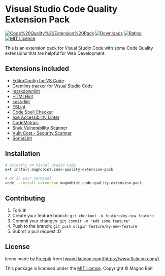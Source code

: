 # Visual Studio Code Quality Extension Pack

[![Code%20Quality%20Extension%20Pack](https://img.shields.io/vscode-marketplace/v/magnobiet.code-quality-extension-pack.svg)](https://marketplace.visualstudio.com/items?itemName=magnobiet.code-quality-extension-pack)
[![Downloads](https://img.shields.io/vscode-marketplace/d/magnobiet.code-quality-extension-pack.svg)](https://marketplace.visualstudio.com/items?itemName=magnobiet.code-quality-extension-pack)
[![Rating](https://img.shields.io/vscode-marketplace/r/magnobiet.code-quality-extension-pack.svg)](https://marketplace.visualstudio.com/items?itemName=magnobiet.code-quality-extension-pack)
[![MIT Licence](https://img.shields.io/badge/licence-MIT-blue.svg)](https://magno.mit-license.org/)

This is an extension pack for Visual Studio Code with some Code Quality extensions that are helpful for Web Development.

## Extensions included

- [EditorConfig for VS Code](https://marketplace.visualstudio.com/items?itemName=editorconfig.editorconfig)
- [Gremlins tracker for Visual Studio Code](https://marketplace.visualstudio.com/items?itemName=nhoizey.gremlins)
- [markdownlint](https://marketplace.visualstudio.com/items?itemName=DavidAnson.vscode-markdownlint)
- [HTMLHint](https://marketplace.visualstudio.com/items?itemName=mkaufman.HTMLHint)
- [scss-lint](https://marketplace.visualstudio.com/items?itemName=adamwalzer.scss-lint)
- [ESLint](https://marketplace.visualstudio.com/items?itemName=dbaeumer.vscode-eslint)
- [Code Spell Checker](https://marketplace.visualstudio.com/items?itemName=streetsidesoftware.code-spell-checker)
- [axe Accessibility Linter](https://marketplace.visualstudio.com/items?itemName=deque-systems.vscode-axe-linter)
- [CodeMetrics](https://marketplace.visualstudio.com/items?itemName=kisstkondoros.vscode-codemetrics)
- [Snyk Vulnerability Scanner](https://marketplace.visualstudio.com/items?itemName=snyk-security.snyk-vulnerability-scanner)
- [Vuln Cost - Security Scanner](https://marketplace.visualstudio.com/items?itemName=snyk-security.vscode-vuln-cost)
- [SonarLint](https://marketplace.visualstudio.com/items?itemName=sonarsource.sonarlint-vscode)


## Installation

```bash
# Directly on Visual Studio Code
ext install magnobiet.code-quality-extension-pack

# Or in your terminal
code --install-extension magnobiet.code-quality-extension-pack
```

## Contributing

1. Fork it!
2. Create your feature branch: `git checkout -b feature/my-new-feature`
3. Commit your changes: `git commit -m "Add some feature"`
4. Push to the branch: `git push origin feature/my-new-feature`
5. Submit a pull request :D

## License

Icons made by [Freepik](https://www.freepik.com) from [www.flaticon.com](https://www.flaticon.com/).

This package is licensed under the [MIT license](https://magno.mit-license.org/2019). Copyright © Magno Biét
